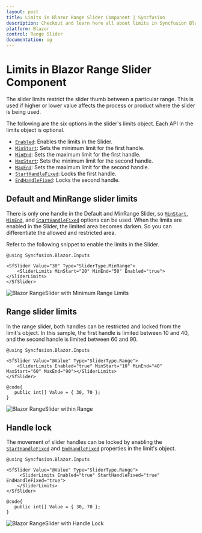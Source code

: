 ```yaml
---
layout: post
title: Limits in Blazor Range Slider Component | Syncfusion
description: Checkout and learn here all about limits in Syncfusion Blazor Range Slider component and much more details.
platform: Blazor
control: Range Slider
documentation: ug
---
```


# Limits in Blazor Range Slider Component

The slider limits restrict the slider thumb between a particular range. This is used if higher or lower value affects the process or product where the slider is being used.

The following are the six options in the slider's limits object. Each API in the limits object is optional.

* [``Enabled``](https://help.syncfusion.com/cr/blazor/Syncfusion.Blazor.Inputs.SliderLimits.html#Syncfusion_Blazor_Inputs_SliderLimits_Enabled): Enables the limits in the Slider.
* [``MinStart``](https://help.syncfusion.com/cr/blazor/Syncfusion.Blazor.Inputs.SliderLimits.html#Syncfusion_Blazor_Inputs_SliderLimits_MinStart): Sets the minimum limit for the first handle.
* [``MinEnd``](https://help.syncfusion.com/cr/blazor/Syncfusion.Blazor.Inputs.SliderLimits.html#Syncfusion_Blazor_Inputs_SliderLimits_MinEnd): Sets the maximum limit for the first handle.
* [``MaxStart``](https://help.syncfusion.com/cr/blazor/Syncfusion.Blazor.Inputs.SliderLimits.html#Syncfusion_Blazor_Inputs_SliderLimits_MaxStart): Sets the minimum limit for the second handle.
* [``MaxEnd``](https://help.syncfusion.com/cr/blazor/Syncfusion.Blazor.Inputs.SliderLimits.html#Syncfusion_Blazor_Inputs_SliderLimits_MaxEnd): Sets the maximum limit for the second handle.
* [``StartHandleFixed``](https://help.syncfusion.com/cr/blazor/Syncfusion.Blazor.Inputs.SliderLimits.html#Syncfusion_Blazor_Inputs_SliderLimits_StartHandleFixed): Locks the first handle.
* [``EndHandleFixed``](https://help.syncfusion.com/cr/blazor/Syncfusion.Blazor.Inputs.SliderLimits.html#Syncfusion_Blazor_Inputs_SliderLimits_EndHandleFixed): Locks the second handle.

## Default and MinRange slider limits

There is only one handle in the Default and MinRange Slider, so [``MinStart``](https://help.syncfusion.com/cr/blazor/Syncfusion.Blazor.Inputs.SliderLimits.html#Syncfusion_Blazor_Inputs_SliderLimits_MinStart), [``MinEnd``](https://help.syncfusion.com/cr/blazor/Syncfusion.Blazor.Inputs.SliderLimits.html#Syncfusion_Blazor_Inputs_SliderLimits_MinEnd), and [``StartHandleFixed``](https://help.syncfusion.com/cr/blazor/Syncfusion.Blazor.Inputs.SliderLimits.html#Syncfusion_Blazor_Inputs_SliderLimits_StartHandleFixed) options can be used. When the limits are enabled in the Slider, the limited area becomes darken. So you can differentiate the allowed and restricted area. 

Refer to the following snippet to enable the limits in the Slider.

```cshtml
@using Syncfusion.Blazor.Inputs

<SfSlider Value="30" Type="SliderType.MinRange">
    <SliderLimits MinStart="20" MinEnd="50" Enabled="true"></SliderLimits>
</SfSlider>
```

![Blazor RangeSlider with Minimum Range Limits](images/blazor-rangeslider-min-range-limit.gif)

## Range slider limits

In the range slider, both handles can be restricted and locked from the limit's object. In this sample, the first handle is limited between 10 and 40, and the second handle is limited between 60 and 90.

```cshtml
@using Syncfusion.Blazor.Inputs

<SfSlider Value="@Value" Type="SliderType.Range">
    <SliderLimits Enabled="true" MinStart="10" MinEnd="40" MaxStart="60" MaxEnd="90"></SliderLimits>
</SfSlider>

@code{
   public int[] Value = { 30, 70 };
}
```

![Blazor RangeSlider within Range](images/blazor-rangeslider-within-range.gif)

## Handle lock

The movement of slider handles can be locked by enabling the [``StartHandleFixed``](https://help.syncfusion.com/cr/blazor/Syncfusion.Blazor.Inputs.SliderLimits.html#Syncfusion_Blazor_Inputs_SliderLimits_StartHandleFixed) and [``EndHandleFixed``](https://help.syncfusion.com/cr/blazor/Syncfusion.Blazor.Inputs.SliderLimits.html#Syncfusion_Blazor_Inputs_SliderLimits_EndHandleFixed) properties in the limit's object.

```cshtml
@using Syncfusion.Blazor.Inputs

<SfSlider Value="@Value" Type="SliderType.Range">
     <SliderLimits Enabled="true" StartHandleFixed="true" EndHandleFixed="true">
    </SliderLimits>
</SfSlider>

@code{
   public int[] Value = { 30, 70 };
}
```

![Blazor RangeSlider with Handle Lock](images/blazor-rangeslider-handle-lock.gif)